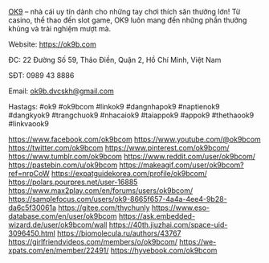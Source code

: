 <a href="https://ok9b.com">OK9</a> – nhà cái uy tín dành cho những tay chơi thích săn thưởng lớn! Từ casino, thể thao đến slot game, OK9 luôn mang đến những phần thưởng khủng và trải nghiệm mượt mà.



Website: <a href="https://ok9b.com">https://ok9b.com</a>

ĐC: 22 Đường Số 59, Thảo Điền, Quận 2, Hồ Chí Minh, Việt Nam

SĐT: 0989 43 8886

Email: ok9b.dvcskh@gmail.com

Hastags: #ok9 #ok9bcom #linkok9 #dangnhapok9 #naptienok9 #dangkyok9 #trangchuok9 #nhacaiok9 #taiappok9 #appok9 #thethaook9 #linkvaook9

<a href="https://www.facebook.com/ok9bcom">https://www.facebook.com/ok9bcom</a>
<a href="https://www.youtube.com/@ok9bcom">https://www.youtube.com/@ok9bcom</a>
<a href="https://twitter.com/ok9bcom">https://twitter.com/ok9bcom</a>
<a href="https://www.pinterest.com/ok9bcom/">https://www.pinterest.com/ok9bcom/</a>
<a href="https://www.tumblr.com/ok9bcom">https://www.tumblr.com/ok9bcom</a>
<a href="https://www.reddit.com/user/ok9bcom/">https://www.reddit.com/user/ok9bcom/</a>
<a href="https://pastebin.com/u/ok9bcom">https://pastebin.com/u/ok9bcom</a>
<a href="https://makeagif.com/user/ok9bcom?ref=nrpCoW">https://makeagif.com/user/ok9bcom?ref=nrpCoW</a>
<a href="https://expatguidekorea.com/profile/ok9bcom/">https://expatguidekorea.com/profile/ok9bcom/</a>
<a href="https://polars.pourpres.net/user-16885">https://polars.pourpres.net/user-16885</a>
<a href="https://www.max2play.com/en/forums/users/ok9bcom/">https://www.max2play.com/en/forums/users/ok9bcom/</a>
<a href="https://samplefocus.com/users/ok9-8665f657-4a4a-4ee4-9b28-da6c5f30061a">https://samplefocus.com/users/ok9-8665f657-4a4a-4ee4-9b28-da6c5f30061a</a>
<a href="https://gitee.com/thychunly">https://gitee.com/thychunly</a>
<a href="https://www.eso-database.com/en/user/ok9bcom">https://www.eso-database.com/en/user/ok9bcom</a>
<a href="https://ask.embedded-wizard.de/user/ok9bcom/wall">https://ask.embedded-wizard.de/user/ok9bcom/wall</a>
<a href="https://40th.jiuzhai.com/space-uid-3096450.html">https://40th.jiuzhai.com/space-uid-3096450.html</a>
<a href="https://biomolecula.ru/authors/43767">https://biomolecula.ru/authors/43767</a>
<a href="https://girlfriendvideos.com/members/o/ok9bcom/">https://girlfriendvideos.com/members/o/ok9bcom/</a>
<a href="https://we-xpats.com/en/member/22491/">https://we-xpats.com/en/member/22491/</a>
<a href="https://hyvebook.com/ok9bcom">https://hyvebook.com/ok9bcom</a>